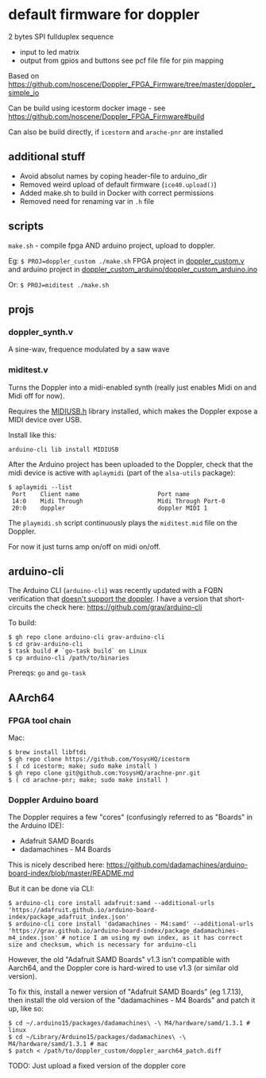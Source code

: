 # default firmware for doppler
 2 bytes SPI fullduplex sequence
- input to led matrix
- output from gpios and buttons see pcf file file for pin mapping

Based on https://github.com/noscene/Doppler_FPGA_Firmware/tree/master/doppler_simple_io

Can be build using icestorm docker image - see https://github.com/noscene/Doppler_FPGA_Firmware#build

Can also be build directly, if `icestorm` and `arache-pnr` are installed

## additional stuff
- Avoid absolut names by coping header-file to arduino_dir
- Removed weird upload of default firmware (`ice40.upload()`)
- Added make.sh to build in Docker with correct permissions
- Removed need for renaming var in `.h` file

## scripts
`make.sh` - compile fpga AND arduino project, upload to doppler.

Eg: `$ PROJ=doppler_custom ./make.sh` FPGA project in [doppler_custom.v](doppler_custom.v) and
arduino project in [doppler_custom_arduino/doppler_custom_arduino.ino](doppler_custom_arduino/doppler_custom_arduino.ino)

Or: `$ PROJ=miditest ./make.sh`


## projs

### doppler_synth.v

A sine-wav, frequence modulated by a saw wave

### miditest.v

Turns the Doppler into a midi-enabled synth (really just enables Midi on and Midi off for now).

Requires the [MIDIUSB.h](https://www.arduinolibraries.info/libraries/midiusb) library installed, which makes the Doppler expose a MIDI device over USB.

Install like this:

```
arduino-cli lib install MIDIUSB
```


After the Arduino project has been uploaded to the Doppler, check that the midi device is active with `aplaymidi` (part of the `alsa-utils` package):

```
$ aplaymidi --list
 Port    Client name                      Port name
 14:0    Midi Through                     Midi Through Port-0
 20:0    doppler                          doppler MIDI 1
 ```

The `playmidi.sh` script continuously plays the `miditest.mid` file on the 
Doppler.

For now it just turns amp on/off on midi on/off.

## arduino-cli

The Arduino CLI (`arduino-cli`) was recently updated with a FQBN verification that [doesn't support the doppler](https://github.com/arduino/arduino-cli/issues/2727).
I have a version that short-circuits the check here: https://github.com/grav/arduino-cli

To build:
```
$ gh repo clone arduino-cli grav-arduino-cli
$ cd grav-arduino-cli
$ task build # `go-task build` on Linux
$ cp arduino-cli /path/to/binaries
```

Prereqs: `go` and `go-task`


## AArch64

### FPGA tool chain

Mac: 

```
$ brew install libftdi
$ gh repo clone https://github.com/YosysHQ/icestorm
$ ( cd icestorm; make; sudo make install )
$ gh repo clone git@github.com:YosysHQ/arachne-pnr.git
$ ( cd arachne-pnr; make; sudo make install )
```

### Doppler Arduino board

The Doppler requires a few "cores" (confusingly referred to as "Boards" in 
the Arduino IDE):
- Adafruit SAMD Boards
- dadamachines - M4 Boards

This is nicely described here: 
https://github.com/dadamachines/arduino-board-index/blob/master/README.md

But it can be done via CLI:
```
$ arduino-cli core install adafruit:samd --additional-urls 'https://adafruit.github.io/arduino-board-index/package_adafruit_index.json'
$ arduino-cli core install 'dadamachines - M4:samd' --additional-urls 'https://grav.github.io/arduino-board-index/package_dadamachines-m4_index.json' # notice I am using my own index, as it has correct size and checksum, which is necessary for arduino-cli
```

However, the old "Adafruit SAMD Boards" v1.3 isn't compatible with Aarch64, and 
the Doppler core is hard-wired to use v1.3 (or similar old version).

To fix this, install a newer version of "Adafruit SAMD Boards" (eg 1.7.13), then install the old version of the "dadamachines - M4 Boards" and patch it up, like so:

```
$ cd ~/.arduino15/packages/dadamachines\ -\ M4/hardware/samd/1.3.1 # linux
$ cd ~/Library/Arduino15/packages/dadamachines\ -\ M4/hardware/samd/1.3.1 # mac
$ patch < /path/to/doppler_custom/doppler_aarch64_patch.diff
```

TODO: Just upload a fixed version of the doppler core
